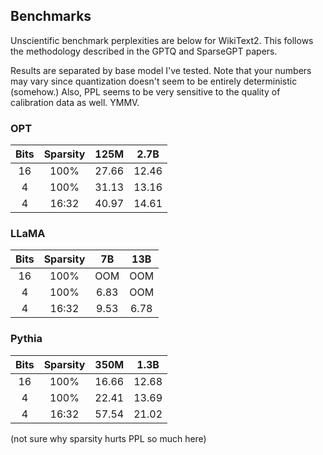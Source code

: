 ## Benchmarks

Unscientific benchmark perplexities are below for WikiText2. This follows the methodology described in the GPTQ and SparseGPT papers.

Results are separated by base model I've tested. Note that your numbers may vary since quantization doesn't seem to be entirely deterministic (somehow.) Also, PPL seems to be very sensitive to the quality of calibration data as well. YMMV.

### OPT

| Bits | Sparsity |  125M |  2.7B |
| :--: | :------: | :---: | :---: |
|  16  |   100%   | 27.66 | 12.46 |
|   4  |   100%   | 31.13 | 13.16 |
|   4  |  16:32   | 40.97 | 14.61 |

### LLaMA

| Bits | Sparsity |  7B  |  13B |
| :--: | :------: | :--: | :--: |
|  16  |   100%   |  OOM |  OOM |
|   4  |   100%   | 6.83 |  OOM |
|   4  |  16:32   | 9.53 | 6.78 |

### Pythia

| Bits | Sparsity |  350M | 1.3B  |
| :--: | :------: | :---: | :---: |
|  16  |   100%   | 16.66 | 12.68 |
|   4  |   100%   | 22.41 | 13.69 |
|   4  |  16:32   | 57.54 | 21.02 |

(not sure why sparsity hurts PPL so much here)